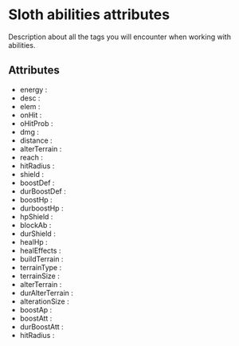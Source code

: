# Sloth abilities attributes

Description about all the tags you will encounter when working with abilities.

## Attributes

 - energy : 
 - desc : 
 - elem : 
 - onHit : 
 - oHitProb : 
 - dmg : 
 - distance : 
 - alterTerrain : 
 - reach : 
 - hitRadius : 
 - shield : 
 - boostDef : 
 - durBoostDef : 
 - boostHp : 
 - durboostHp : 
 - hpShield : 
 - blockAb : 
 - durShield : 
 - healHp : 
 - healEffects : 
 - buildTerrain : 
 - terrainType : 
 - terrainSize : 
 - alterTerrain : 
 - durAlterTerrain : 
 - alterationSize : 
 - boostAp : 
 - boostAtt : 
 - durBoostAtt : 
 - hitRadius  : 